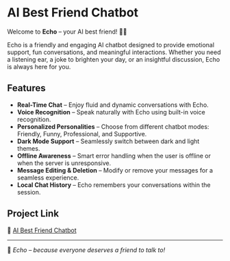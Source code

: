 # AI Best Friend Chatbot

Welcome to **Echo** – your AI best friend! 🤖💙

Echo is a friendly and engaging AI chatbot designed to provide emotional support, fun conversations, and meaningful interactions. Whether you need a listening ear, a joke to brighten your day, or an insightful discussion, Echo is always here for you.

## Features

- **Real-Time Chat** – Enjoy fluid and dynamic conversations with Echo.
- **Voice Recognition** – Speak naturally with Echo using built-in voice recognition.
- **Personalized Personalities** – Choose from different chatbot modes: Friendly, Funny, Professional, and Supportive.
- **Dark Mode Support** – Seamlessly switch between dark and light themes.
- **Offline Awareness** – Smart error handling when the user is offline or when the server is unresponsive.
- **Message Editing & Deletion** – Modify or remove your messages for a seamless experience.
- **Local Chat History** – Echo remembers your conversations within the session.

## Project Link

🔗 [AI Best Friend Chatbot](https://ai-best-friend-chatbot.vercel.app)

---

💙 _Echo – because everyone deserves a friend to talk to!_
